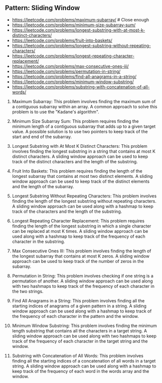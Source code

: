 ## Pattern: Sliding Window

* https://leetcode.com/problems/maximum-subarray/ # Close enough
* https://leetcode.com/problems/minimum-size-subarray-sum/
* https://leetcode.com/problems/longest-substring-with-at-most-k-distinct-characters/
* https://leetcode.com/problems/fruit-into-baskets/
* https://leetcode.com/problems/longest-substring-without-repeating-characters/
* https://leetcode.com/problems/longest-repeating-character-replacement/
* https://leetcode.com/problems/max-consecutive-ones-iii/
* https://leetcode.com/problems/permutation-in-string/
* https://leetcode.com/problems/find-all-anagrams-in-a-string/
* https://leetcode.com/problems/minimum-window-substring/
* https://leetcode.com/problems/substring-with-concatenation-of-all-words/



1.  Maximum Subarray: This problem involves finding the maximum sum of a contiguous subarray within an array. A common approach to solve this problem is to use the "Kadane's algorithm".
    
2.  Minimum Size Subarray Sum: This problem requires finding the minimum length of a contiguous subarray that adds up to a given target value. A possible solution is to use two pointers to keep track of the start and end of the subarray.
    
3.  Longest Substring with At Most K Distinct Characters: This problem involves finding the longest substring in a string that contains at most K distinct characters. A sliding window approach can be used to keep track of the distinct characters and the length of the substring.
    
4.  Fruit Into Baskets: This problem requires finding the length of the longest subarray that contains at most two distinct elements. A sliding window approach can be used to keep track of the distinct elements and the length of the subarray.
    
5.  Longest Substring Without Repeating Characters: This problem involves finding the length of the longest substring without repeating characters. A sliding window approach can be used along with a hashmap to keep track of the characters and the length of the substring.
    
6.  Longest Repeating Character Replacement: This problem requires finding the length of the longest substring in which a single character can be replaced at most K times. A sliding window approach can be used along with a hashmap to keep track of the frequency of each character in the substring.
    
7.  Max Consecutive Ones III: This problem involves finding the length of the longest subarray that contains at most K zeros. A sliding window approach can be used to keep track of the number of zeros in the subarray.
    
8.  Permutation in String: This problem involves checking if one string is a permutation of another. A sliding window approach can be used along with two hashmaps to keep track of the frequency of each character in the two strings.
    
9.  Find All Anagrams in a String: This problem involves finding all the starting indices of anagrams of a given pattern in a string. A sliding window approach can be used along with a hashmap to keep track of the frequency of each character in the pattern and the window.
    
10.  Minimum Window Substring: This problem involves finding the minimum length substring that contains all the characters in a target string. A sliding window approach can be used along with two hashmaps to keep track of the frequency of each character in the target string and the window.
    
11.  Substring with Concatenation of All Words: This problem involves finding all the starting indices of a concatenation of all words in a target string. A sliding window approach can be used along with a hashmap to keep track of the frequency of each word in the words array and the window.
